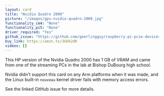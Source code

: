 ```yaml
---
layout: card
title: "Nvidia Quadro 2000"
picture: "/images/gpu-nvidia-quadro-2000.jpg"
functionality_cm4: "None"
functionality_pi5: "None"
driver_required: "Yes"
github_issue: "https://github.com/geerlingguy/raspberry-pi-pcie-devices/issues/526"
buy_link: https://amzn.to/3GHk2dK
videos: []
---
```

This HP version of the Nvidia Quadro 2000 has 1 GB of VRAM and came from one of the streaming PCs in the lab at Bishop DuBourg high school.

Nvidia didn't support this card on any Arm platforms when it was made, and the Linux built-in `nouveau` kernel driver fails with memory access errors.

See the linked GitHub issue for more details.
